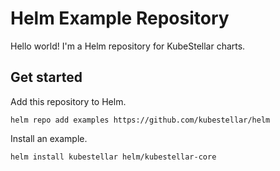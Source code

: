 # Helm Example Repository

Hello world!  I'm a Helm repository for KubeStellar charts.

## Get started

Add this repository to Helm.

```
helm repo add examples https://github.com/kubestellar/helm
```

Install an example.

```
helm install kubestellar helm/kubestellar-core
```
